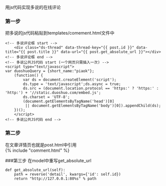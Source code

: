 用js代码实现多说的在线评论  
### 第一步  
把多说的js代码粘贴到templates/comement.html文件中  
~~~~
<!-- 多说评论框 start -->
    <div class="ds-thread" data-thread-key="{{ post.id }}" data-title="{{ post.title }}" data-url="{{ post.get_absolute_url }}"></div>
<!-- 多说评论框 end -->
<!-- 多说公共JS代码 start (一个网页只需插入一次) -->
<script type="text/javascript">
var duoshuoQuery = {short_name:"piaok"};
    (function() {
        var ds = document.createElement('script');
        ds.type = 'text/javascript';ds.async = true;
        ds.src = (document.location.protocol == 'https:' ? 'https:' : 'http:') + '//static.duoshuo.com/embed.js';
        ds.charset = 'UTF-8';
        (document.getElementsByTagName('head')[0] 
         || document.getElementsByTagName('body')[0]).appendChild(ds);
    })();
    </script>
<!-- 多说公共JS代码 end -->
~~~~

### 第二步
在文章详情页也就是post.html中引用  
\{% include "comment.html" %\}  

###第三步
在model中重写get_absolute_url

    def get_absolute_url(self):
        path = reverse('detail', kwargs={'id': self.id})
        return "http://127.0.0.1:80%s" % path
